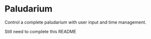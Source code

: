 # Paludarium
Control a complete paludarium with user input and time management.

Still need to complete this README
